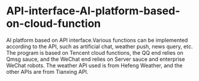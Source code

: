 # API-interface-AI-platform-based-on-cloud-function
AI platform based on API interface.Various functions can be implemented according to the API, such as artificial chat, weather push, news query, etc.
The program is based on Tencent cloud functions, the QQ end relies on Qmsg sauce, and the WeChat end relies on Server sauce and enterprise WeChat robots.
The weather API used is from Hefeng Weather, and the other APIs are from Tianxing API.
